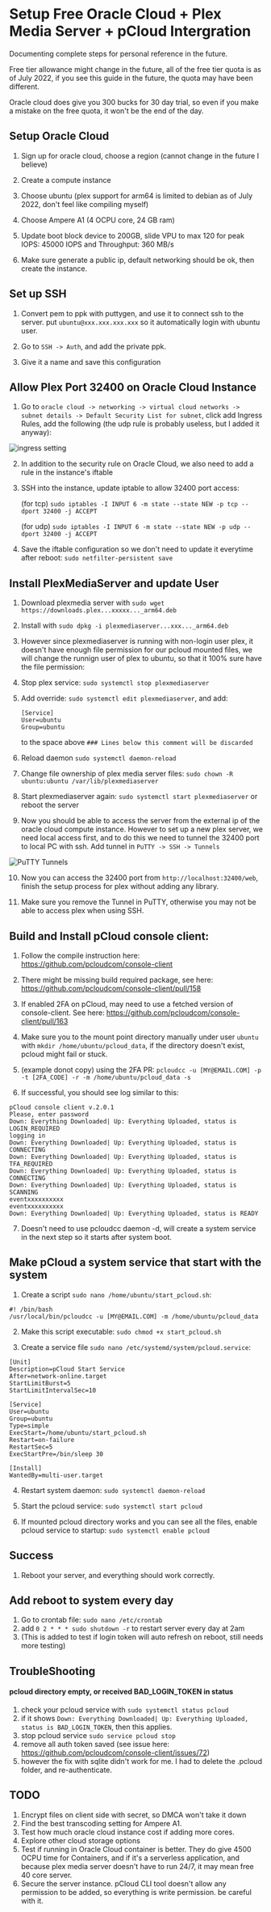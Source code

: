 # Setup Free Oracle Cloud + Plex Media Server + pCloud Intergration

Documenting complete steps for personal reference in the future. 

Free tier allowance might change in the future, all of the free tier quota is as of July 2022, if you see this guide in the future, the quota may have been different.

Oracle cloud does give you 300 bucks for 30 day trial, so even if you make a mistake on the free quota, it won't be the end of the day.


## Setup Oracle Cloud

1. Sign up for oracle cloud, choose a region (cannot change in the future I believe)

2. Create a compute instance

3. Choose ubuntu (plex support for arm64 is limited to debian as of July 2022, don't feel like compiling myself)
  
4. Choose Ampere A1 (4 OCPU core, 24 GB ram)
  
5. Update boot block device to 200GB, slide VPU to max 120 for peak IOPS: 45000 IOPS and Throughput: 360 MB/s
  
6. Make sure generate a public ip, default networking should be ok, then create the instance.


## Set up SSH

1. Convert pem to ppk with puttygen, and use it to connect ssh to the server. put `ubuntu@xxx.xxx.xxx.xxx` so it automatically login with ubuntu user.

2. Go to `SSH -> Auth`, and add the private ppk.

3. Give it a name and save this configuration


## Allow Plex Port 32400 on Oracle Cloud Instance

1. Go to `oracle cloud -> networking -> virtual cloud networks -> subnet details -> Default Security List for subnet`, click add Ingress Rules, add the following (the udp rule is probably useless, but I added it anyway):

![ingress setting](https://github.com/MingyaoLiu/plex_pcloud_oracle_cloud_free/blob/main/oracle_ingress_rules.png?raw=true)
  
2. In addition to the security rule on Oracle Cloud, we also need to add a rule in the instance's iftable

3. SSH into the instance, update iptable to allow 32400 port access: 
  
      (for tcp) `sudo iptables -I INPUT 6 -m state --state NEW -p tcp --dport 32400 -j ACCEPT` 
  
      (for udp) `sudo iptables -I INPUT 6 -m state --state NEW -p udp --dport 32400 -j ACCEPT`
  
  
4. Save the iftable configuration so we don't need to update it everytime after reboot: `sudo netfilter-persistent save`
  
 
## Install PlexMediaServer and update User

1. Download plexmedia server with `sudo wget https://downloads.plex...xxxxx..._arm64.deb`
  
2. Install with `sudo dpkg -i plexmediaserver...xxx..._arm64.deb`
  
3. However since plexmediaserver is running with non-login user plex, it doesn't have enough file permission for our pcloud mounted files, we will change the runnign user of plex to ubuntu, so that it 100% sure have the file permission:
  
4. Stop plex service: `sudo systemctl stop plexmediaserver`
  
5. Add override: `sudo systemctl edit plexmediaserver`, and add:
    
   ```
   [Service]
   User=ubuntu
   Group=ubuntu
   ```
      
   to the space above `### Lines below this comment will be discarded`
      
6. Reload daemon `sudo systemctl daemon-reload`
    
7. Change file ownership of plex media server files: `sudo chown -R ubuntu:ubuntu /var/lib/plexmediaserver`
    
8. Start plexmediaserver again: `sudo systemctl start plexmediaserver` or reboot the server
    
9. Now you should be able to access the server from the external ip of the oracle cloud compute instance. However to set up a new plex server, we need local access first, and to do this we need to tunnel the 32400 port to local PC with ssh. Add tunnel in `PuTTY -> SSH -> Tunnels`

![PuTTY Tunnels](https://github.com/MingyaoLiu/plex_pcloud_oracle_cloud_free/blob/main/Putty_tunnel.png?raw=true)
  
10. Now you can access the 32400 port from `http://localhost:32400/web`, finish the setup process for plex without adding any library.
  
11. Make sure you remove the Tunnel in PuTTY, otherwise you may not be able to access plex when using SSH.
  
 
## Build and Install pCloud console client:

1. Follow the compile instruction here: https://github.com/pcloudcom/console-client
  
2. There might be missing build required package, see here: https://github.com/pcloudcom/console-client/pull/158
  
3. If enabled 2FA on pCloud, may need to use a fetched version of console-client. See here: https://github.com/pcloudcom/console-client/pull/163
  
4. Make sure you to the mount point directory manually under user `ubuntu` with `mkdir /home/ubuntu/pcloud_data`, if the directory doesn't exist, pcloud might fail or stuck.
  
5. (example donot copy) using the 2FA PR: `pcloudcc -u [MY@EMAIL.COM] -p -t [2FA_CODE] -r -m /home/ubuntu/pcloud_data -s`
  
6. If successful, you should see log similar to this: 
  
  ```
  pCloud console client v.2.0.1
  Please, enter password
  Down: Everything Downloaded| Up: Everything Uploaded, status is LOGIN_REQUIRED
  logging in
  Down: Everything Downloaded| Up: Everything Uploaded, status is CONNECTING
  Down: Everything Downloaded| Up: Everything Uploaded, status is TFA_REQUIRED
  Down: Everything Downloaded| Up: Everything Uploaded, status is CONNECTING
  Down: Everything Downloaded| Up: Everything Uploaded, status is SCANNING
  eventxxxxxxxxxx
  eventxxxxxxxxxx
  Down: Everything Downloaded| Up: Everything Uploaded, status is READY
  ```
  
7. Doesn't need to use pcloudcc daemon -d, will create a system service in the next step so it starts after system boot.
  
  
## Make pCloud a system service that start with the system

1. Create a script `sudo nano /home/ubuntu/start_pcloud.sh`:
  
  ```
  #! /bin/bash
  /usr/local/bin/pcloudcc -u [MY@EMAIL.COM] -m /home/ubuntu/pcloud_data
  ```
    
2. Make this script executable: `sudo chmod +x start_pcloud.sh`
    
3. Create a service file `sudo nano /etc/systemd/system/pcloud.service`:
  
  ```
  [Unit]
  Description=pCloud Start Service
  After=network-online.target
  StartLimitBurst=5
  StartLimitIntervalSec=10

  [Service]
  User=ubuntu
  Group=ubuntu
  Type=simple
  ExecStart=/home/ubuntu/start_pcloud.sh
  Restart=on-failure
  RestartSec=5
  ExecStartPre=/bin/sleep 30

  [Install]
  WantedBy=multi-user.target
  ```
  
4. Restart system daemon: `sudo systemctl daemon-reload`
5. Start the pcloud service: `sudo systemctl start pcloud`
  
6. If mounted pcloud directory works and you can see all the files, enable pcloud service to startup: `sudo systemctl enable pcloud`


## Success 

1. Reboot your server, and everything should work correctly.


## Add reboot to system every day
1. Go to crontab file: `sudo nano /etc/crontab`
2. add `0 2 * * * sudo shutdown -r` to restart server every day at 2am
3. (This is added to test if login token will auto refresh on reboot, still needs more testing)



## TroubleShooting
#### pcloud directory empty, or received BAD_LOGIN_TOKEN in status
1. check your pcloud service with `sudo systemctl status pcloud`
2. if it shows `Down: Everything Downloaded| Up: Everything Uploaded, status is BAD_LOGIN_TOKEN`, then this applies.
3. stop pcloud service `sudo service pcloud stop`
4. remove all auth token saved (see issue here: https://github.com/pcloudcom/console-client/issues/72)
5. however the fix with sqlite didn't work for me. I had to delete the .pcloud folder, and re-authenticate.


## TODO

1. Encrypt files on client side with secret, so DMCA won't take it down
2. Find the best transcoding setting for Ampere A1.
4. Test how much oracle cloud instance cost if adding more cores.
5. Explore other cloud storage options
6. Test if running in Oracle Cloud container is better. They do give 4500 OCPU time for Containers, and if it's a serverless application, and because plex media server doesn't have to run 24/7, it may mean free 40 core server.
7. Secure the server instance. pCloud CLI tool doesn't allow any permission to be added, so everything is write permission. be careful with it.
